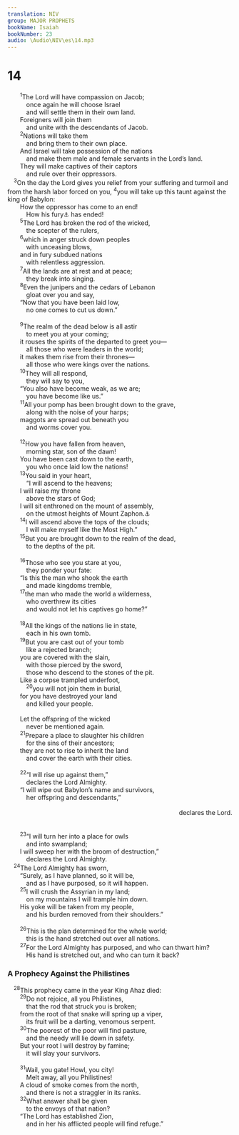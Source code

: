 ```yaml
---
translation: NIV
group: MAJOR PROPHETS
bookName: Isaiah 
bookNumber: 23
audio: \Audio\NIV\es\14.mp3
---
```


<div class="title"><h1>14</h1></div>
<span class="verse es_14_1">  <sup>1</sup>The Lord will have compassion on Jacob; <br/>   once again he will choose Israel <br/>   and will settle them in their own land. <br/>  Foreigners will join them <br/>   and unite with the descendants of Jacob. <br/></span>
<span class="verse es_14_2">  <sup>2</sup>Nations will take them <br/>   and bring them to their own place. <br/>  And Israel will take possession of the nations <br/>   and make them male and female servants in the Lord’s land. <br/>  They will make captives of their captors <br/>   and rule over their oppressors. <br/></span>
<span class="verse es_14_3"> <sup>3</sup>On the day the Lord gives you relief from your suffering and turmoil and from the harsh labor forced on you, </span>
<span class="verse es_14_4"><sup>4</sup>you will take up this taunt against the king of Babylon: <br/>  How the oppressor has come to an end! <br/>   How his fury<a data-toggle="tooltip" data-placement="bottom" title="Dead Sea Scrolls, Septuagint and Syriac; the meaning of the word in the Masoretic Text is uncertain.">⚓</a> has ended! <br/></span>
<span class="verse es_14_5">  <sup>5</sup>The Lord has broken the rod of the wicked, <br/>   the scepter of the rulers, <br/></span>
<span class="verse es_14_6">  <sup>6</sup>which in anger struck down peoples <br/>   with unceasing blows, <br/>  and in fury subdued nations <br/>   with relentless aggression. <br/></span>
<span class="verse es_14_7">  <sup>7</sup>All the lands are at rest and at peace; <br/>   they break into singing. <br/></span>
<span class="verse es_14_8">  <sup>8</sup>Even the junipers and the cedars of Lebanon <br/>   gloat over you and say, <br/>  “Now that you have been laid low, <br/>   no one comes to cut us down.” <br/><br/></span>
<span class="verse es_14_9">  <sup>9</sup>The realm of the dead below is all astir <br/>   to meet you at your coming; <br/>  it rouses the spirits of the departed to greet you— <br/>   all those who were leaders in the world; <br/>  it makes them rise from their thrones— <br/>   all those who were kings over the nations. <br/></span>
<span class="verse es_14_10">  <sup>10</sup>They will all respond, <br/>   they will say to you, <br/>  “You also have become weak, as we are; <br/>   you have become like us.” <br/></span>
<span class="verse es_14_11">  <sup>11</sup>All your pomp has been brought down to the grave, <br/>   along with the noise of your harps; <br/>  maggots are spread out beneath you <br/>   and worms cover you. <br/><br/></span>
<span class="verse es_14_12">  <sup>12</sup>How you have fallen from heaven, <br/>   morning star, son of the dawn! <br/>  You have been cast down to the earth, <br/>   you who once laid low the nations! <br/></span>
<span class="verse es_14_13">  <sup>13</sup>You said in your heart, <br/>   “I will ascend to the heavens; <br/>  I will raise my throne <br/>   above the stars of God; <br/>  I will sit enthroned on the mount of assembly, <br/>   on the utmost heights of Mount Zaphon.<a data-toggle="tooltip" data-placement="bottom" title="Or of the north ; Zaphon was the most sacred mountain of the Canaanites.">⚓</a><br/></span>
<span class="verse es_14_14">  <sup>14</sup>I will ascend above the tops of the clouds; <br/>   I will make myself like the Most High.” <br/></span>
<span class="verse es_14_15">  <sup>15</sup>But you are brought down to the realm of the dead, <br/>   to the depths of the pit. <br/><br/></span>
<span class="verse es_14_16">  <sup>16</sup>Those who see you stare at you, <br/>   they ponder your fate: <br/>  “Is this the man who shook the earth <br/>   and made kingdoms tremble, <br/></span>
<span class="verse es_14_17">  <sup>17</sup>the man who made the world a wilderness, <br/>   who overthrew its cities <br/>   and would not let his captives go home?” <br/><br/></span>
<span class="verse es_14_18">  <sup>18</sup>All the kings of the nations lie in state, <br/>   each in his own tomb. <br/></span>
<span class="verse es_14_19">  <sup>19</sup>But you are cast out of your tomb <br/>   like a rejected branch; <br/>  you are covered with the slain, <br/>   with those pierced by the sword, <br/>   those who descend to the stones of the pit. <br/>  Like a corpse trampled underfoot, <br/></span>
<span class="verse es_14_20">   <sup>20</sup>you will not join them in burial, <br/>  for you have destroyed your land <br/>   and killed your people. <br/><br/>  Let the offspring of the wicked <br/>   never be mentioned again. <br/></span>
<span class="verse es_14_21">  <sup>21</sup>Prepare a place to slaughter his children <br/>   for the sins of their ancestors; <br/>  they are not to rise to inherit the land <br/>   and cover the earth with their cities. <br/><br/></span>
<span class="verse es_14_22">  <sup>22</sup>“I will rise up against them,” <br/>   declares the Lord Almighty. <br/>  “I will wipe out Babylon’s name and survivors, <br/>   her offspring and descendants,” <br/> <aside style="text-align:right;">declares the Lord. </aside><br/><br/></span>
<span class="verse es_14_23">  <sup>23</sup>“I will turn her into a place for owls <br/>   and into swampland; <br/>  I will sweep her with the broom of destruction,” <br/>   declares the Lord Almighty. <br/></span>
<span class="verse es_14_24"> <sup>24</sup>The Lord Almighty has sworn, <br/>  “Surely, as I have planned, so it will be, <br/>   and as I have purposed, so it will happen. <br/></span>
<span class="verse es_14_25">  <sup>25</sup>I will crush the Assyrian in my land; <br/>   on my mountains I will trample him down. <br/>  His yoke will be taken from my people, <br/>   and his burden removed from their shoulders.” <br/><br/></span>
<span class="verse es_14_26">  <sup>26</sup>This is the plan determined for the whole world; <br/>   this is the hand stretched out over all nations. <br/></span>
<span class="verse es_14_27">  <sup>27</sup>For the Lord Almighty has purposed, and who can thwart him? <br/>   His hand is stretched out, and who can turn it back? <br/></span>
<div class="title"><h3>A Prophecy Against the Philistines </h3></div>
<span class="verse es_14_28"> <sup>28</sup>This prophecy came in the year King Ahaz died: <br/></span>
<span class="verse es_14_29">  <sup>29</sup>Do not rejoice, all you Philistines, <br/>   that the rod that struck you is broken; <br/>  from the root of that snake will spring up a viper, <br/>   its fruit will be a darting, venomous serpent. <br/></span>
<span class="verse es_14_30">  <sup>30</sup>The poorest of the poor will find pasture, <br/>   and the needy will lie down in safety. <br/>  But your root I will destroy by famine; <br/>   it will slay your survivors. <br/><br/></span>
<span class="verse es_14_31">  <sup>31</sup>Wail, you gate! Howl, you city! <br/>   Melt away, all you Philistines! <br/>  A cloud of smoke comes from the north, <br/>   and there is not a straggler in its ranks. <br/></span>
<span class="verse es_14_32">  <sup>32</sup>What answer shall be given <br/>   to the envoys of that nation? <br/>  “The Lord has established Zion, <br/>   and in her his afflicted people will find refuge.” <br/></span>
